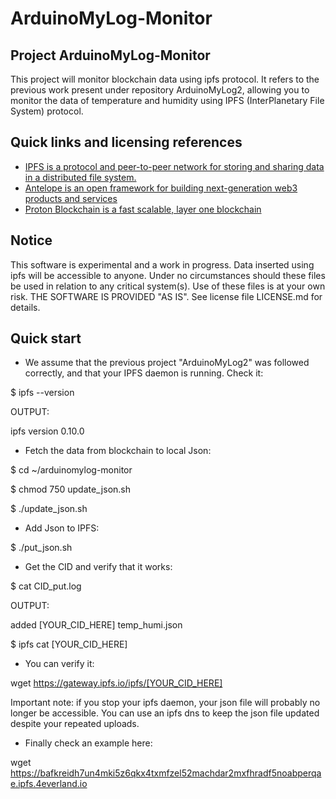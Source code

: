 ArduinoMyLog-Monitor
====================

## Project ArduinoMyLog-Monitor

This project will monitor blockchain data using ipfs protocol. It refers to the previous work present under repository ArduinoMyLog2, allowing you to monitor the data of temperature and humidity using IPFS (InterPlanetary File System) protocol.


## Quick links and licensing references

- [IPFS is a protocol and peer-to-peer network for storing and sharing data in a distributed file system.](https://ipfs.tech)
- [Antelope is an open framework for building next-generation web3 products and services](https://github.com/AntelopeIO)
- [Proton Blockchain is a fast scalable, layer one blockchain](https://xprnetwork.org)


## Notice
This software is experimental and a work in progress. Data inserted using ipfs will be accessible to anyone.
Under no circumstances should these files be used in relation to any critical system(s).
Use of these files is at your own risk.
THE SOFTWARE IS PROVIDED "AS IS". See license file LICENSE.md for details.

## Quick start

* We assume that the previous project "ArduinoMyLog2" was followed correctly, and that your IPFS daemon is running. Check it:

$ ipfs --version

OUTPUT:

ipfs version 0.10.0

* Fetch the data from blockchain to local Json:

$ cd ~/arduinomylog-monitor

$ chmod 750 update_json.sh

$ ./update_json.sh

* Add Json to IPFS:

$ ./put_json.sh

* Get the CID and verify that it works:

$ cat CID_put.log

OUTPUT:

added [YOUR_CID_HERE] temp_humi.json

$ ipfs cat [YOUR_CID_HERE]

* You can verify it:

wget https://gateway.ipfs.io/ipfs/[YOUR_CID_HERE]

Important note: if you stop your ipfs daemon, your json file will probably no longer be accessible. You can use an ipfs dns to keep the json file updated despite your repeated uploads.


* Finally check an example here:

wget https://bafkreidh7un4mki5z6qkx4txmfzel52machdar2mxfhradf5noabperqae.ipfs.4everland.io
